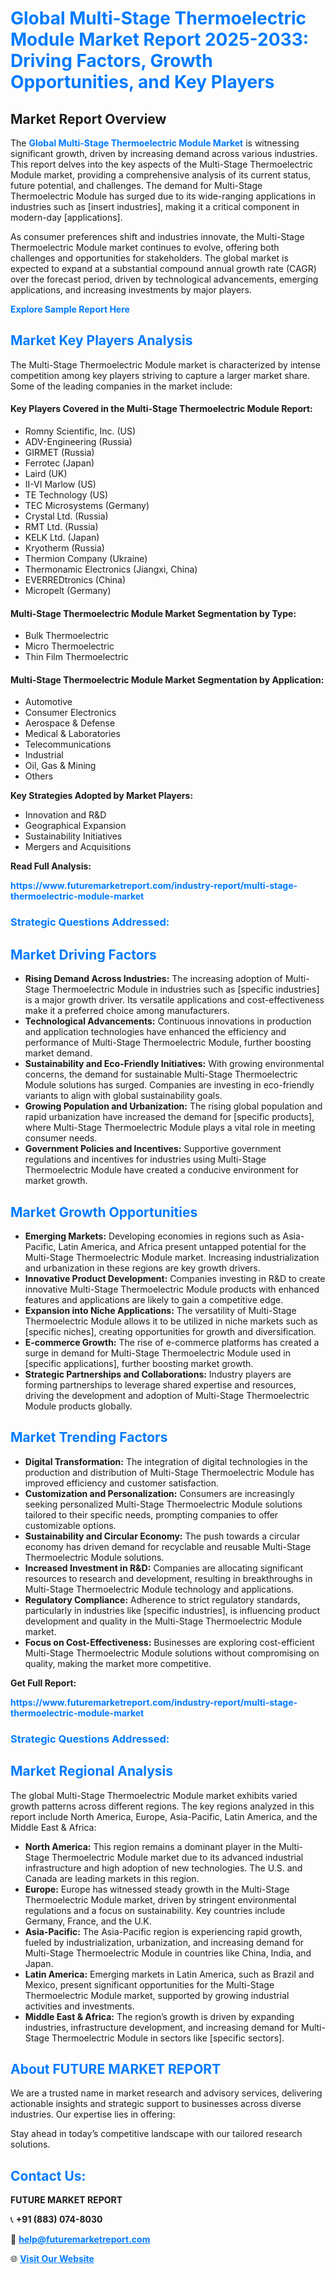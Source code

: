 <h1 style="color: #007BFF;">Global Multi-Stage Thermoelectric Module Market Report 2025-2033: Driving Factors, Growth Opportunities, and Key Players</h1>

<section id="overview">
<h2>Market Report Overview</h2>
<p>The <a href="https://www.futuremarketreport.com/industry-report/multi-stage-thermoelectric-module-market" style="color: #007BFF; text-decoration: none;"><strong>Global Multi-Stage Thermoelectric Module Market</strong></a> is witnessing significant growth, driven by increasing demand across various industries. This report delves into the key aspects of the Multi-Stage Thermoelectric Module market, providing a comprehensive analysis of its current status, future potential, and challenges. The demand for Multi-Stage Thermoelectric Module has surged due to its wide-ranging applications in industries such as [insert industries], making it a critical component in modern-day [applications].</p>
<p>As consumer preferences shift and industries innovate, the Multi-Stage Thermoelectric Module market continues to evolve, offering both challenges and opportunities for stakeholders. The global market is expected to expand at a substantial compound annual growth rate (CAGR) over the forecast period, driven by technological advancements, emerging applications, and increasing investments by major players.</p>
</section>

<section id="overview">
<p><a href="https://www.futuremarketreport.com/request-sample/reportId=54492" style="color: #007BFF; text-decoration: none;"><strong>Explore Sample Report Here</strong></a></p>
</section>

<section id="key-players">
<h2 style="color: #007BFF;">Market Key Players Analysis</h2>
<p>The Multi-Stage Thermoelectric Module market is characterized by intense competition among key players striving to capture a larger market share. Some of the leading companies in the market include:</p>
<h4>Key Players Covered in the Multi-Stage Thermoelectric Module Report:</h4>
<ul><li>Romny Scientific, Inc. (US)</li><li>ADV-Engineering (Russia)</li><li>GIRMET (Russia)</li><li>Ferrotec (Japan)</li><li>Laird (UK)</li><li>II-VI Marlow (US)</li><li>TE Technology (US)</li><li>TEC Microsystems (Germany)</li><li>Crystal Ltd. (Russia)</li><li>RMT Ltd. (Russia)</li><li>KELK Ltd. (Japan)</li><li>Kryotherm (Russia)</li><li>Thermion Company (Ukraine)</li><li>Thermonamic Electronics (Jiangxi, China)</li><li>EVERREDtronics (China)</li><li>Micropelt (Germany)</li></ul>
<h4>Multi-Stage Thermoelectric Module Market Segmentation by Type:</h4>
<ul><li>Bulk Thermoelectric</li><li>Micro Thermoelectric</li><li>Thin Film Thermoelectric</li></ul>

<h4>Multi-Stage Thermoelectric Module Market Segmentation by Application:</h4>
<ul><li>Automotive</li><li>Consumer Electronics</li><li>Aerospace &amp; Defense</li><li>Medical &amp; Laboratories</li><li>Telecommunications</li><li>Industrial</li><li>Oil, Gas &amp; Mining</li><li>Others</li></ul>
<p><strong>Key Strategies Adopted by Market Players:</strong></p>
<ul>
<li>Innovation and R&D</li>
<li>Geographical Expansion</li>
<li>Sustainability Initiatives</li>
<li>Mergers and Acquisitions</li>
</ul>
</section>

<section>
<p><strong>Read Full Analysis: </strong></p><a href="https://www.futuremarketreport.com/industry-report/multi-stage-thermoelectric-module-market" style="color: #007BFF; text-decoration: none;"><strong>https://www.futuremarketreport.com/industry-report/multi-stage-thermoelectric-module-market</strong></a>
<h3 style="color: #007BFF;">Strategic Questions Addressed:</h3>
</section>

<section id="driving-factors">
<h2 style="color: #007BFF;">Market Driving Factors</h2>
<ul>
<li><strong>Rising Demand Across Industries:</strong> The increasing adoption of Multi-Stage Thermoelectric Module in industries such as [specific industries] is a major growth driver. Its versatile applications and cost-effectiveness make it a preferred choice among manufacturers.</li>
<li><strong>Technological Advancements:</strong> Continuous innovations in production and application technologies have enhanced the efficiency and performance of Multi-Stage Thermoelectric Module, further boosting market demand.</li>
<li><strong>Sustainability and Eco-Friendly Initiatives:</strong> With growing environmental concerns, the demand for sustainable Multi-Stage Thermoelectric Module solutions has surged. Companies are investing in eco-friendly variants to align with global sustainability goals.</li>
<li><strong>Growing Population and Urbanization:</strong> The rising global population and rapid urbanization have increased the demand for [specific products], where Multi-Stage Thermoelectric Module plays a vital role in meeting consumer needs.</li>
<li><strong>Government Policies and Incentives:</strong> Supportive government regulations and incentives for industries using Multi-Stage Thermoelectric Module have created a conducive environment for market growth.</li>
</ul>
</section>

<section id="growth-opportunities">
<h2 style="color: #007BFF;">Market Growth Opportunities</h2>
<ul>
<li><strong>Emerging Markets:</strong> Developing economies in regions such as Asia-Pacific, Latin America, and Africa present untapped potential for the Multi-Stage Thermoelectric Module market. Increasing industrialization and urbanization in these regions are key growth drivers.</li>
<li><strong>Innovative Product Development:</strong> Companies investing in R&D to create innovative Multi-Stage Thermoelectric Module products with enhanced features and applications are likely to gain a competitive edge.</li>
<li><strong>Expansion into Niche Applications:</strong> The versatility of Multi-Stage Thermoelectric Module allows it to be utilized in niche markets such as [specific niches], creating opportunities for growth and diversification.</li>
<li><strong>E-commerce Growth:</strong> The rise of e-commerce platforms has created a surge in demand for Multi-Stage Thermoelectric Module used in [specific applications], further boosting market growth.</li>
<li><strong>Strategic Partnerships and Collaborations:</strong> Industry players are forming partnerships to leverage shared expertise and resources, driving the development and adoption of Multi-Stage Thermoelectric Module products globally.</li>
</ul>
</section>

<section id="trending-factors">
<h2 style="color: #007BFF;">Market Trending Factors</h2>
<ul>
<li><strong>Digital Transformation:</strong> The integration of digital technologies in the production and distribution of Multi-Stage Thermoelectric Module has improved efficiency and customer satisfaction.</li>
<li><strong>Customization and Personalization:</strong> Consumers are increasingly seeking personalized Multi-Stage Thermoelectric Module solutions tailored to their specific needs, prompting companies to offer customizable options.</li>
<li><strong>Sustainability and Circular Economy:</strong> The push towards a circular economy has driven demand for recyclable and reusable Multi-Stage Thermoelectric Module solutions.</li>
<li><strong>Increased Investment in R&D:</strong> Companies are allocating significant resources to research and development, resulting in breakthroughs in Multi-Stage Thermoelectric Module technology and applications.</li>
<li><strong>Regulatory Compliance:</strong> Adherence to strict regulatory standards, particularly in industries like [specific industries], is influencing product development and quality in the Multi-Stage Thermoelectric Module market.</li>
<li><strong>Focus on Cost-Effectiveness:</strong> Businesses are exploring cost-efficient Multi-Stage Thermoelectric Module solutions without compromising on quality, making the market more competitive.</li>
</ul>
</section>

<section>
<p><strong>Get Full Report: </strong></p><a href="https://www.futuremarketreport.com/industry-report/multi-stage-thermoelectric-module-market" style="color: #007BFF; text-decoration: none;"><strong>https://www.futuremarketreport.com/industry-report/multi-stage-thermoelectric-module-market</strong></a>
<h3 style="color: #007BFF;">Strategic Questions Addressed:</h3>
</section>


<section id="regional-analysis">
<h2 style="color: #007BFF;">Market Regional Analysis</h2>
<p>The global Multi-Stage Thermoelectric Module market exhibits varied growth patterns across different regions. The key regions analyzed in this report include North America, Europe, Asia-Pacific, Latin America, and the Middle East & Africa:</p>
<ul>
<li><strong>North America:</strong> This region remains a dominant player in the Multi-Stage Thermoelectric Module market due to its advanced industrial infrastructure and high adoption of new technologies. The U.S. and Canada are leading markets in this region.</li>
<li><strong>Europe:</strong> Europe has witnessed steady growth in the Multi-Stage Thermoelectric Module market, driven by stringent environmental regulations and a focus on sustainability. Key countries include Germany, France, and the U.K.</li>
<li><strong>Asia-Pacific:</strong> The Asia-Pacific region is experiencing rapid growth, fueled by industrialization, urbanization, and increasing demand for Multi-Stage Thermoelectric Module in countries like China, India, and Japan.</li>
<li><strong>Latin America:</strong> Emerging markets in Latin America, such as Brazil and Mexico, present significant opportunities for the Multi-Stage Thermoelectric Module market, supported by growing industrial activities and investments.</li>
<li><strong>Middle East & Africa:</strong> The region’s growth is driven by expanding industries, infrastructure development, and increasing demand for Multi-Stage Thermoelectric Module in sectors like [specific sectors].</li>
</ul>
</section>

<footer>
<h2 style="color: #007BFF;">About FUTURE MARKET REPORT</h2>
<p>We are a trusted name in market research and advisory services, delivering actionable insights and strategic support to businesses across diverse industries. Our expertise lies in offering:</p>

<p>Stay ahead in today’s competitive landscape with our tailored research solutions.</p>

<h2 style="color: #007BFF;">Contact Us:</h2>
<p><strong>FUTURE MARKET REPORT</strong></p>
<p>📞 <strong>+91 (883) 074-8030</strong></p>
<p>📧 <strong><a href="mailto:help@futuremarketreport.com" style="color: #007BFF;">help@futuremarketreport.com</a></strong></p>
<p>🌐 <strong><a href="https://www.futuremarketreport.com/" style="color: #007BFF;">Visit Our Website</a></strong></p>
</footer>